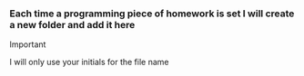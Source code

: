 ### Each time a programming piece of homework is set I will create a new folder and add it here

> [!IMPORTANT]
I will only use your initials for the file name
